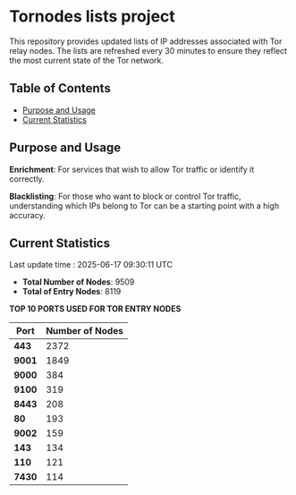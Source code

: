 # Tornodes lists project

This repository provides updated lists of IP addresses associated with Tor relay nodes. The lists are refreshed every 30 minutes to ensure they reflect the most current state of the Tor network.

## Table of Contents

- [Purpose and Usage](#purpose-and-usage)
- [Current Statistics](#current-statistics)


## Purpose and Usage

**Enrichment**: For services that wish to allow Tor traffic or identify it correctly.

**Blacklisting**: For those who want to block or control Tor traffic, understanding which IPs belong to Tor can be a starting point with a high accuracy.

## Current Statistics

Last update time : 2025-06-17 09:30:11 UTC

- **Total Number of Nodes**: 9509
- **Total of Entry Nodes**: 8119

**TOP 10 PORTS USED FOR TOR ENTRY NODES**

| **Port** | **Number of Nodes** |
|------|-----------------|
| **443**   | 2372  |
| **9001**   | 1849  |
| **9000**   | 384  |
| **9100**   | 319  |
| **8443**   | 208  |
| **80**   | 193  |
| **9002**   | 159  |
| **143**   | 134  |
| **110**   | 121  |
| **7430**   | 114  |


